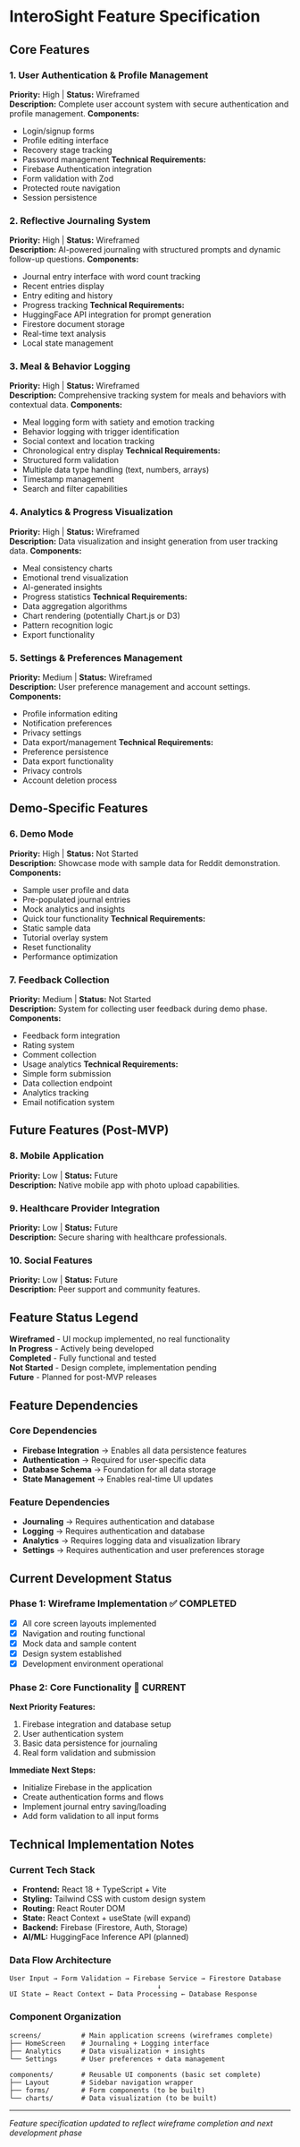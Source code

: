 # InteroSight Feature Specification

## Core Features

### 1. User Authentication & Profile Management
**Priority:** High | **Status:** Wireframed  
**Description:** Complete user account system with secure authentication and profile management.
**Components:**
- Login/signup forms
- Profile editing interface
- Recovery stage tracking
- Password management
**Technical Requirements:**
- Firebase Authentication integration
- Form validation with Zod
- Protected route navigation
- Session persistence

### 2. Reflective Journaling System
**Priority:** High | **Status:** Wireframed  
**Description:** AI-powered journaling with structured prompts and dynamic follow-up questions.
**Components:**
- Journal entry interface with word count tracking
- Recent entries display
- Entry editing and history
- Progress tracking
**Technical Requirements:**
- HuggingFace API integration for prompt generation
- Firestore document storage
- Real-time text analysis
- Local state management

### 3. Meal & Behavior Logging
**Priority:** High | **Status:** Wireframed  
**Description:** Comprehensive tracking system for meals and behaviors with contextual data.
**Components:**
- Meal logging form with satiety and emotion tracking
- Behavior logging with trigger identification
- Social context and location tracking
- Chronological entry display
**Technical Requirements:**
- Structured form validation
- Multiple data type handling (text, numbers, arrays)
- Timestamp management
- Search and filter capabilities

### 4. Analytics & Progress Visualization
**Priority:** High | **Status:** Wireframed  
**Description:** Data visualization and insight generation from user tracking data.
**Components:**
- Meal consistency charts
- Emotional trend visualization
- AI-generated insights
- Progress statistics
**Technical Requirements:**
- Data aggregation algorithms
- Chart rendering (potentially Chart.js or D3)
- Pattern recognition logic
- Export functionality

### 5. Settings & Preferences Management
**Priority:** Medium | **Status:** Wireframed  
**Description:** User preference management and account settings.
**Components:**
- Profile information editing
- Notification preferences
- Privacy settings
- Data export/management
**Technical Requirements:**
- Preference persistence
- Data export functionality
- Privacy controls
- Account deletion process

## Demo-Specific Features

### 6. Demo Mode
**Priority:** High | **Status:** Not Started  
**Description:** Showcase mode with sample data for Reddit demonstration.
**Components:**
- Sample user profile and data
- Pre-populated journal entries
- Mock analytics and insights
- Quick tour functionality
**Technical Requirements:**
- Static sample data
- Tutorial overlay system
- Reset functionality
- Performance optimization

### 7. Feedback Collection
**Priority:** Medium | **Status:** Not Started  
**Description:** System for collecting user feedback during demo phase.
**Components:**
- Feedback form integration
- Rating system
- Comment collection
- Usage analytics
**Technical Requirements:**
- Simple form submission
- Data collection endpoint
- Analytics tracking
- Email notification system

## Future Features (Post-MVP)

### 8. Mobile Application
**Priority:** Low | **Status:** Future  
**Description:** Native mobile app with photo upload capabilities.

### 9. Healthcare Provider Integration
**Priority:** Low | **Status:** Future  
**Description:** Secure sharing with healthcare professionals.

### 10. Social Features
**Priority:** Low | **Status:** Future  
**Description:** Peer support and community features.

## Feature Status Legend

**Wireframed** - UI mockup implemented, no real functionality  
**In Progress** - Actively being developed  
**Completed** - Fully functional and tested  
**Not Started** - Design complete, implementation pending  
**Future** - Planned for post-MVP releases

## Feature Dependencies

### Core Dependencies
- **Firebase Integration** → Enables all data persistence features
- **Authentication** → Required for user-specific data
- **Database Schema** → Foundation for all data storage
- **State Management** → Enables real-time UI updates

### Feature Dependencies
- **Journaling** → Requires authentication and database
- **Logging** → Requires authentication and database  
- **Analytics** → Requires logging data and visualization library
- **Settings** → Requires authentication and user preferences storage

## Current Development Status

### Phase 1: Wireframe Implementation ✅ COMPLETED
- [x] All core screen layouts implemented
- [x] Navigation and routing functional
- [x] Mock data and sample content
- [x] Design system established
- [x] Development environment operational

### Phase 2: Core Functionality 🔄 CURRENT
**Next Priority Features:**
1. Firebase integration and database setup
2. User authentication system
3. Basic data persistence for journaling
4. Real form validation and submission

**Immediate Next Steps:**
- Initialize Firebase in the application
- Create authentication forms and flows
- Implement journal entry saving/loading
- Add form validation to all input forms

## Technical Implementation Notes

### Current Tech Stack
- **Frontend:** React 18 + TypeScript + Vite
- **Styling:** Tailwind CSS with custom design system
- **Routing:** React Router DOM
- **State:** React Context + useState (will expand)
- **Backend:** Firebase (Firestore, Auth, Storage)
- **AI/ML:** HuggingFace Inference API (planned)

### Data Flow Architecture
```
User Input → Form Validation → Firebase Service → Firestore Database
                                     ↓
UI State ← React Context ← Data Processing ← Database Response
```

### Component Organization
```
screens/          # Main application screens (wireframes complete)
├── HomeScreen    # Journaling + Logging interface
├── Analytics     # Data visualization + insights  
└── Settings      # User preferences + data management

components/       # Reusable UI components (basic set complete)
├── Layout        # Sidebar navigation wrapper
├── forms/        # Form components (to be built)
└── charts/       # Data visualization (to be built)
```

---

*Feature specification updated to reflect wireframe completion and next development phase*
